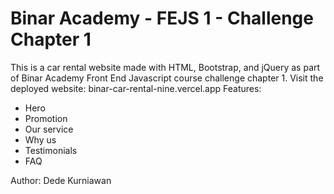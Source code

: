 # Binar Academy - FEJS 1 - Challenge Chapter 1
This is a car rental website made with HTML, Bootstrap, and jQuery as part of Binar Academy Front End Javascript course challenge chapter 1.
Visit the deployed website: binar-car-rental-nine.vercel.app
Features:
- Hero
- Promotion
- Our service
- Why us
- Testimonials
- FAQ

Author: Dede Kurniawan
